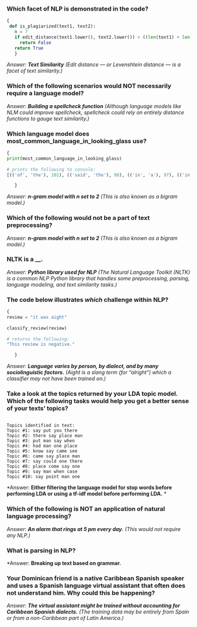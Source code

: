 ### Which facet of NLP is demonstrated in the code?

``` py 
{
 def is_plagiarized(text1, text2):
   n = 7
   if edit_distance(text1.lower(), text2.lower()) > ((len(text1) + len(text2)) / n):
     return False
   return True 
   }
```

*Answer: **Text Similarity** (Edit distance — or Levenshtein distance — is a facet of text similarity.)*

### Which of the following scenarios would NOT necessarily require a language model?

*Answer: **Building a spellcheck function** (Although language models like NLM could improve spellcheck, spellcheck could rely on entirely distance functions to gauge text similarity.)*

### Which language model does most_common_language_in_looking_glass use?

``` py 
{
print(most_common_language_in_looking_glass)
 
# prints the following to console:
[(('of', 'the'), 101), (('said', 'the'), 98), (('in', 'a'), 97), (('in', 'the'), 90), (('as', 'she'), 82), (('you', 'know'), 72), (('a', 'little'), 68), (('the', 'queen'), 67), (('said', 'alice'), 67), (('to', 'the'), 66)]

   }
```
*Answer: **n-gram model with n set to 2** (This is also known as a bigram model.)*

### Which of the following would not be a part of text preprocessing?
*Answer: **n-gram model with n set to 2** (This is also known as a bigram model.)*

### NLTK is a __. 
*Answer: **Python library used for NLP** (The Natural Language Toolkit (NLTK) is a common NLP Python library that handles some preprocessing, parsing, language modeling, and text similarity tasks.)*

### The code below illustrates *which* challenge within NLP?

``` py 
{
review = "it was aight"
 
classify_review(review)
 
# returns the following:
"This review is negative."

   }
```

*Answer: **Language varies by person, by dialect, and by many sociolinguistic factors.** (Aight is a slang term (for “alright”) which a classifier may not have been trained on.)*

### Take a look at the topics returned by your LDA topic model. Which of the following tasks would help you get a better sense of your texts’ topics?

``` 

Topics identified in text:
Topic #1: say put you there
Topic #2: there say place man
Topic #3: put man say when
Topic #4: had man one place
Topic #5: know say came see
Topic #6: came say place man
Topic #7: say could one there
Topic #8: place come say one
Topic #9: say man when case
Topic #10: say point man one

```

*Answer: **Either filtering the language model for stop words before performing LDA or using a tf-idf model before performing LDA.** *

### Which of the following is NOT an application of natural language processing?
*Answer: **An alarm that rings at 5 pm every day.** (This would not require any NLP.)*

### What is parsing in NLP?
*Answer: **Breaking up text based on grammar.** 

### Your Dominican friend is a native Caribbean Spanish speaker and uses a Spanish language virtual assistant that often does not understand him. Why could this be happening?
*Answer: **The virtual assistant might be trained without accounting for Caribbean Spanish dialects.**  (The training data may be entirely from Spain or from a non-Caribbean part of Latin America.)*

